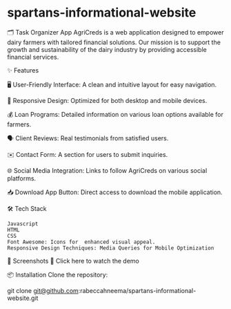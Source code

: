 # spartans-informational-website

🗂️ Task Organizer App
AgriCreds is a web application designed to empower dairy farmers with tailored financial solutions. Our mission is to support the growth and sustainability of the dairy industry by providing accessible financial services.


✨ Features


🖥️ User-Friendly Interface: A clean and intuitive layout for easy navigation.

📱 Responsive Design: Optimized for both desktop and mobile devices.

💰 Loan Programs: Detailed information on various loan options available for farmers.

🗣️ Client Reviews: Real testimonials from satisfied users.

✉️ Contact Form: A section for users to submit inquiries.

🌐 Social Media Integration: Links to follow AgriCreds on various social platforms.

📥 Download App Button: Direct access to download the mobile application.

🛠 Tech Stack


    Javascript
    HTML
    CSS
    Font Awesome: Icons for  enhanced visual appeal.
    Responsive Design Techniques: Media Queries for Mobile Optimization
    
📸 Screenshots
🎥 Click here to watch the demo

📦 Installation
Clone the repository:

git clone git@github.com:rabeccahneema/spartans-informational-website.git

